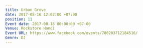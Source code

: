 ```yaml
---
title: Urban Grove
date: 2017-08-16 12:02:00 +07:00
position: 11
Event date: 2017-08-18 00:00:00 +07:00
Venue: Rockstore Hanoi
Event URL: https://www.facebook.com/events/780203712184516/
Genre: DJ
---
```


